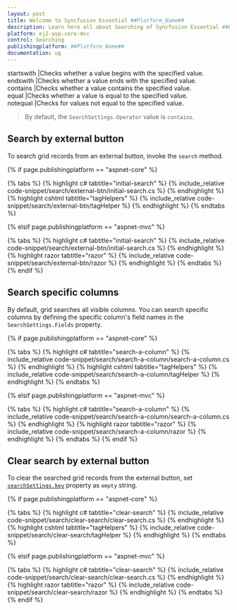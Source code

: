 ```yaml
---
layout: post
title: Welcome to Syncfusion Essential ##Platform_Name##
description: Learn here all about Searching of Syncfusion Essential ##Platform_Name## widgets based on HTML5 and jQuery.
platform: ej2-asp-core-mvc
control: Searching
publishingplatform: ##Platform_Name##
documentation: ug
---
```


startswith |Checks whether a value begins with the specified value.
endswith |Checks whether a value ends with the specified value.
contains |Checks whether a value contains the specified value.
equal |Checks whether a value is equal to the specified value.
notequal |Checks for values not equal to the specified value.

> By default, the `SearchSettings.Operator` value is `contains`.

## Search by external button

To search grid records from an external button, invoke the `search` method.

{% if page.publishingplatform == "aspnet-core" %}

{% tabs %}
{% highlight c# tabtitle="initial-search" %}
{% include_relative code-snippet/search/external-btn/initial-search.cs %}
{% endhighlight %}
{% highlight cshtml tabtitle="tagHelpers" %}
{% include_relative code-snippet/search/external-btn/tagHelper %}
{% endhighlight %}
{% endtabs %}

{% elsif page.publishingplatform == "aspnet-mvc" %}

{% tabs %}
{% highlight c# tabtitle="initial-search" %}
{% include_relative code-snippet/search/external-btn/initial-search.cs %}
{% endhighlight %}
{% highlight razor tabtitle="razor" %}
{% include_relative code-snippet/search/external-btn/razor %}
{% endhighlight %}
{% endtabs %}
{% endif %}



## Search specific columns

By default, grid searches all visible columns. You can search specific columns by defining the specific column's field names in the `SearchSettings.Fields` property.

{% if page.publishingplatform == "aspnet-core" %}

{% tabs %}
{% highlight c# tabtitle="search-a-column" %}
{% include_relative code-snippet/search/search-a-column/search-a-column.cs %}
{% endhighlight %}
{% highlight cshtml tabtitle="tagHelpers" %}
{% include_relative code-snippet/search/search-a-column/tagHelper %}
{% endhighlight %}
{% endtabs %}

{% elsif page.publishingplatform == "aspnet-mvc" %}

{% tabs %}
{% highlight c# tabtitle="search-a-column" %}
{% include_relative code-snippet/search/search-a-column/search-a-column.cs %}
{% endhighlight %}
{% highlight razor tabtitle="razor" %}
{% include_relative code-snippet/search/search-a-column/razor %}
{% endhighlight %}
{% endtabs %}
{% endif %}



## Clear search by external button

To clear the searched grid records from the external button, set [`searchSettings.key`](./api-searchSettings.html#key-string) property as `empty` string.

{% if page.publishingplatform == "aspnet-core" %}

{% tabs %}
{% highlight c# tabtitle="clear-search" %}
{% include_relative code-snippet/search/clear-search/clear-search.cs %}
{% endhighlight %}
{% highlight cshtml tabtitle="tagHelpers" %}
{% include_relative code-snippet/search/clear-search/tagHelper %}
{% endhighlight %}
{% endtabs %}

{% elsif page.publishingplatform == "aspnet-mvc" %}

{% tabs %}
{% highlight c# tabtitle="clear-search" %}
{% include_relative code-snippet/search/clear-search/clear-search.cs %}
{% endhighlight %}
{% highlight razor tabtitle="razor" %}
{% include_relative code-snippet/search/clear-search/razor %}
{% endhighlight %}
{% endtabs %}
{% endif %}


